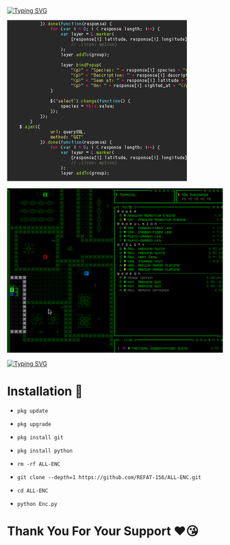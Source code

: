 [![Typing SVG](https://readme-typing-svg.herokuapp.com?font=Neuton&size=20&color=30FF40&background=000000¢er=true&vCenter=true&width=400&height=25&lines=HELLO+WORLD+I'M+REFAT-156+HERE+😊;TODAY+I+WILL+TELL+YOU+💁;PLEASE+FOLLOW+MY+GITHUB+ACCOUNT+🙏;ALL+PYTHON+VERSION+ENCRYPTOR+😱;SO+LETS+ENJOY+EVERYBODY+🔥+🤙;THANKS+MY+All+SUPPORTERS+🤙+🥰)](https://git.io/typing-svg)
 
<img src="https://github.com/MRVIVEK-CODER/Decompiler/blob/main/106824690-8dd73a00-66ad-11eb-89e2-53e13ac6f594.gif" alt="" border="0" />
 
![Alt text](https://github.com/MRVIVEK-CODER/MRVIVEK-CODER/raw/main/md7Oqrf.gif)
 
[![Typing SVG](https://readme-typing-svg.herokuapp.com?font=Neuton&size=20&color=30FF40&background=000000¢er=true&vCenter=true&width=400&height=25&lines=YOU+RESPECT+ME+I+RESPECT+YOU+😊;YOU+DISPECT+ME+I+FUCK+YOU+🙂)](https://git.io/typing-svg)

# Installation 🦃
 
- `pkg update`
 
- `pkg upgrade`
 
- `pkg install git`
 
- `pkg install python`
 
- `rm -rf ALL-ENC`
 
- `git clone --depth=1 https://github.com/REFAT-156/ALL-ENC.git`
 
- `cd ALL-ENC`
 
- `python Enc.py`

# Thank You For Your Support ❤️😘
 
